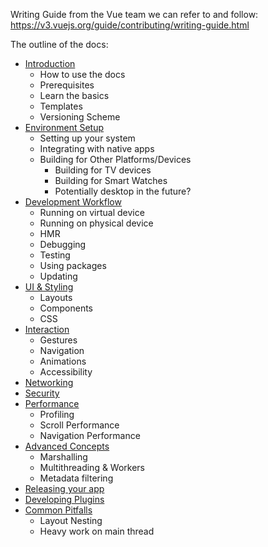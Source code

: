 Writing Guide from the Vue team we can refer to and follow:
https://v3.vuejs.org/guide/contributing/writing-guide.html

The outline of the docs:

* [Introduction](/introduction.md)
  * How to use the docs
  * Prerequisites
  * Learn the basics
  * Templates
  * Versioning Scheme
* [Environment Setup](/environment-setup.md)
  * Setting up your system
  * Integrating with native apps
  * Building for Other Platforms/Devices
    * Building for TV devices
    * Building for Smart Watches
    * Potentially desktop in the future?
* [Development Workflow](/development-workflow.md)
  * Running on virtual device
  * Running on physical device
  * HMR
  * Debugging
  * Testing
  * Using packages
  * Updating
* [UI & Styling](.//ui-and-styling.md)
  * Layouts
  * Components
  * CSS
* [Interaction](/interaction.md)
  * Gestures
  * Navigation
  * Animations
  * Accessibility
* [Networking](/networking.md)
* [Security](/security.md)
* [Performance](/performance.md)
  * Profiling
  * Scroll Performance
  * Navigation Performance
* [Advanced Concepts](/advanced-concepts.md)
  * Marshalling
  * Multithreading & Workers
  * Metadata filtering
* [Releasing your app](/releasing.md)
* [Developing Plugins](/developing-plugins.md)
* [Common Pitfalls](/common-pitfalls.md)
  * Layout Nesting
  * Heavy work on main thread
